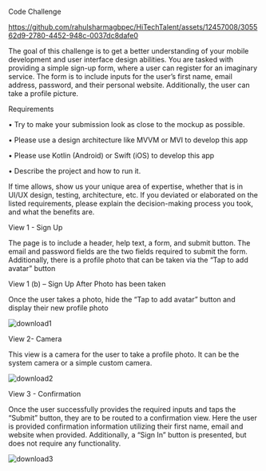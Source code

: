 Code Challenge 


https://github.com/rahulsharmagbpec/HiTechTalent/assets/12457008/305562d9-2780-4452-948c-0037dc8dafe0

The goal of this challenge is to get a better understanding of your mobile development and user interface design abilities. You are tasked with providing a simple sign-up form, where a user can register for an imaginary service. The form is to include inputs for the user’s first name, email address, password, and their personal website. Additionally, the user can take a profile picture. 



Requirements

• Try to make your submission look as close to the mockup as possible. 

• Please use a design architecture like MVVM or MVI to develop this app 

• Please use Kotlin (Android) or Swift (iOS) to develop this app 

• Describe the project and how to run it.



If time allows, show us your unique area of expertise, whether that is in UI/UX design, testing, architecture, etc. If you deviated or elaborated on the listed requirements, please explain the decision-making process you took, and what the benefits are. 

View 1 - Sign Up 

The page is to include a header, help text, a form, and submit button. The email and password fields are the two fields required to submit the form. Additionally, there is a profile photo that can be taken via the “Tap to add avatar” button



View 1 (b) – Sign Up After Photo has been taken 

Once the user takes a photo, hide the “Tap to add avatar” button and display their new profile photo

![download1](https://github.com/rahulsharmagbpec/HiTechTalent/assets/12457008/819e8f76-6401-4033-bd70-efb7c7a06063)

View 2- Camera

This view is a camera for the user to take a profile photo. It can be the system camera or a simple custom camera. 

![download2](https://github.com/rahulsharmagbpec/HiTechTalent/assets/12457008/f4bf9e8d-30d0-4bc1-871e-9d240ed6d2ee)

View 3 - Confirmation 

Once the user successfully provides the required inputs and taps the “Submit” button, they are to be routed to a confirmation view. Here the user is provided confirmation information utilizing their first name, email and website when provided. Additionally, a “Sign In” button is presented, but does not require any functionality.

![download3](https://github.com/rahulsharmagbpec/HiTechTalent/assets/12457008/fca2e76c-9652-4c66-b6a8-cefa8be00805)






